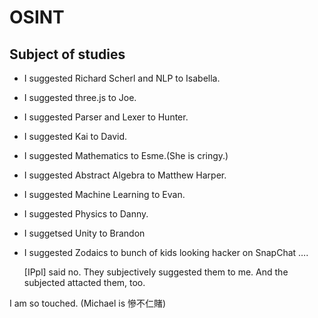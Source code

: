 # OSINT

## Subject of studies

- I suggested Richard Scherl and NLP to Isabella.
- I suggested three.js to Joe.
- I suggested Parser and Lexer to Hunter.
- I suggested Kai to David.
- I suggested Mathematics to Esme.(She is cringy.)
- I suggested Abstract Algebra to Matthew Harper.
- I suggested Machine Learning to Evan.
- I suggested Physics to Danny.
- I suggetsed Unity to Brandon
- I suggested Zodaics to bunch of kids looking hacker on SnapChat
  ….
  
  [IPpl] said no. They subjectively suggested them to me. And the subjected attacted them, too.

I am so touched. (Michael is 慘不仁賭)
